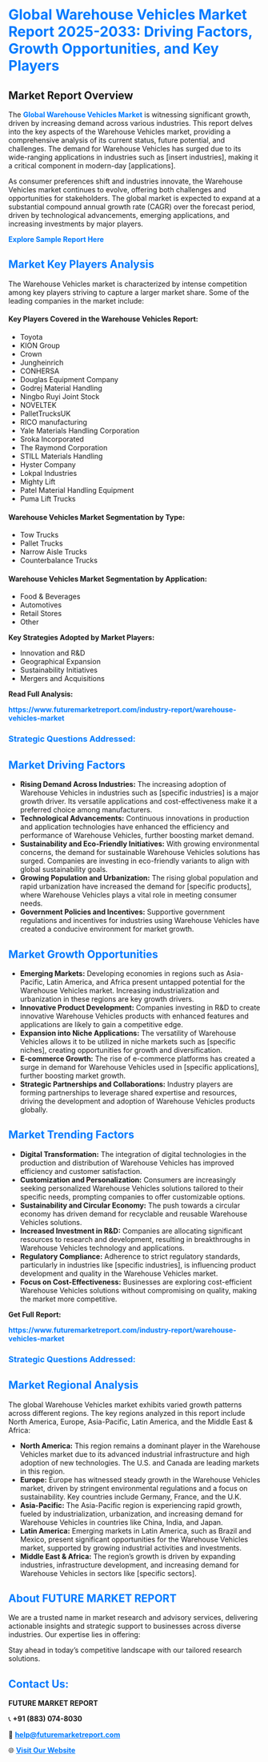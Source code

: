 <h1 style="color: #007BFF;">Global Warehouse Vehicles Market Report 2025-2033: Driving Factors, Growth Opportunities, and Key Players</h1>

<section id="overview">
<h2>Market Report Overview</h2>
<p>The <a href="https://www.futuremarketreport.com/industry-report/warehouse-vehicles-market" style="color: #007BFF; text-decoration: none;"><strong>Global Warehouse Vehicles Market</strong></a> is witnessing significant growth, driven by increasing demand across various industries. This report delves into the key aspects of the Warehouse Vehicles market, providing a comprehensive analysis of its current status, future potential, and challenges. The demand for Warehouse Vehicles has surged due to its wide-ranging applications in industries such as [insert industries], making it a critical component in modern-day [applications].</p>
<p>As consumer preferences shift and industries innovate, the Warehouse Vehicles market continues to evolve, offering both challenges and opportunities for stakeholders. The global market is expected to expand at a substantial compound annual growth rate (CAGR) over the forecast period, driven by technological advancements, emerging applications, and increasing investments by major players.</p>
</section>

<section id="overview">
<p><a href="https://www.futuremarketreport.com/request-sample/reportId=86998" style="color: #007BFF; text-decoration: none;"><strong>Explore Sample Report Here</strong></a></p>
</section>

<section id="key-players">
<h2 style="color: #007BFF;">Market Key Players Analysis</h2>
<p>The Warehouse Vehicles market is characterized by intense competition among key players striving to capture a larger market share. Some of the leading companies in the market include:</p>
<h4>Key Players Covered in the Warehouse Vehicles Report:</h4>
<ul><li>Toyota</li><li>KION Group</li><li>Crown</li><li>Jungheinrich</li><li>CONHERSA</li><li>Douglas Equipment Company</li><li>Godrej Material Handling</li><li>Ningbo Ruyi Joint Stock</li><li>NOVELTEK</li><li>PalletTrucksUK</li><li>RICO manufacturing</li><li>Yale Materials Handling Corporation</li><li>Sroka Incorporated</li><li>The Raymond Corporation</li><li>STILL Materials Handling</li><li>Hyster Company</li><li>Lokpal Industries</li><li>Mighty Lift</li><li>Patel Material Handling Equipment</li><li>Puma Lift Trucks</li></ul>
<h4>Warehouse Vehicles Market Segmentation by Type:</h4>
<ul><li>Tow Trucks</li><li>Pallet Trucks</li><li>Narrow Aisle Trucks</li><li>Counterbalance Trucks</li></ul>

<h4>Warehouse Vehicles Market Segmentation by Application:</h4>
<ul><li>Food &amp; Beverages</li><li>Automotives</li><li>Retail Stores</li><li>Other</li></ul>
<p><strong>Key Strategies Adopted by Market Players:</strong></p>
<ul>
<li>Innovation and R&D</li>
<li>Geographical Expansion</li>
<li>Sustainability Initiatives</li>
<li>Mergers and Acquisitions</li>
</ul>
</section>

<section>
<p><strong>Read Full Analysis: </strong></p><a href="https://www.futuremarketreport.com/industry-report/warehouse-vehicles-market" style="color: #007BFF; text-decoration: none;"><strong>https://www.futuremarketreport.com/industry-report/warehouse-vehicles-market</strong></a>
<h3 style="color: #007BFF;">Strategic Questions Addressed:</h3>
</section>

<section id="driving-factors">
<h2 style="color: #007BFF;">Market Driving Factors</h2>
<ul>
<li><strong>Rising Demand Across Industries:</strong> The increasing adoption of Warehouse Vehicles in industries such as [specific industries] is a major growth driver. Its versatile applications and cost-effectiveness make it a preferred choice among manufacturers.</li>
<li><strong>Technological Advancements:</strong> Continuous innovations in production and application technologies have enhanced the efficiency and performance of Warehouse Vehicles, further boosting market demand.</li>
<li><strong>Sustainability and Eco-Friendly Initiatives:</strong> With growing environmental concerns, the demand for sustainable Warehouse Vehicles solutions has surged. Companies are investing in eco-friendly variants to align with global sustainability goals.</li>
<li><strong>Growing Population and Urbanization:</strong> The rising global population and rapid urbanization have increased the demand for [specific products], where Warehouse Vehicles plays a vital role in meeting consumer needs.</li>
<li><strong>Government Policies and Incentives:</strong> Supportive government regulations and incentives for industries using Warehouse Vehicles have created a conducive environment for market growth.</li>
</ul>
</section>

<section id="growth-opportunities">
<h2 style="color: #007BFF;">Market Growth Opportunities</h2>
<ul>
<li><strong>Emerging Markets:</strong> Developing economies in regions such as Asia-Pacific, Latin America, and Africa present untapped potential for the Warehouse Vehicles market. Increasing industrialization and urbanization in these regions are key growth drivers.</li>
<li><strong>Innovative Product Development:</strong> Companies investing in R&D to create innovative Warehouse Vehicles products with enhanced features and applications are likely to gain a competitive edge.</li>
<li><strong>Expansion into Niche Applications:</strong> The versatility of Warehouse Vehicles allows it to be utilized in niche markets such as [specific niches], creating opportunities for growth and diversification.</li>
<li><strong>E-commerce Growth:</strong> The rise of e-commerce platforms has created a surge in demand for Warehouse Vehicles used in [specific applications], further boosting market growth.</li>
<li><strong>Strategic Partnerships and Collaborations:</strong> Industry players are forming partnerships to leverage shared expertise and resources, driving the development and adoption of Warehouse Vehicles products globally.</li>
</ul>
</section>

<section id="trending-factors">
<h2 style="color: #007BFF;">Market Trending Factors</h2>
<ul>
<li><strong>Digital Transformation:</strong> The integration of digital technologies in the production and distribution of Warehouse Vehicles has improved efficiency and customer satisfaction.</li>
<li><strong>Customization and Personalization:</strong> Consumers are increasingly seeking personalized Warehouse Vehicles solutions tailored to their specific needs, prompting companies to offer customizable options.</li>
<li><strong>Sustainability and Circular Economy:</strong> The push towards a circular economy has driven demand for recyclable and reusable Warehouse Vehicles solutions.</li>
<li><strong>Increased Investment in R&D:</strong> Companies are allocating significant resources to research and development, resulting in breakthroughs in Warehouse Vehicles technology and applications.</li>
<li><strong>Regulatory Compliance:</strong> Adherence to strict regulatory standards, particularly in industries like [specific industries], is influencing product development and quality in the Warehouse Vehicles market.</li>
<li><strong>Focus on Cost-Effectiveness:</strong> Businesses are exploring cost-efficient Warehouse Vehicles solutions without compromising on quality, making the market more competitive.</li>
</ul>
</section>

<section>
<p><strong>Get Full Report: </strong></p><a href="https://www.futuremarketreport.com/industry-report/warehouse-vehicles-market" style="color: #007BFF; text-decoration: none;"><strong>https://www.futuremarketreport.com/industry-report/warehouse-vehicles-market</strong></a>
<h3 style="color: #007BFF;">Strategic Questions Addressed:</h3>
</section>


<section id="regional-analysis">
<h2 style="color: #007BFF;">Market Regional Analysis</h2>
<p>The global Warehouse Vehicles market exhibits varied growth patterns across different regions. The key regions analyzed in this report include North America, Europe, Asia-Pacific, Latin America, and the Middle East & Africa:</p>
<ul>
<li><strong>North America:</strong> This region remains a dominant player in the Warehouse Vehicles market due to its advanced industrial infrastructure and high adoption of new technologies. The U.S. and Canada are leading markets in this region.</li>
<li><strong>Europe:</strong> Europe has witnessed steady growth in the Warehouse Vehicles market, driven by stringent environmental regulations and a focus on sustainability. Key countries include Germany, France, and the U.K.</li>
<li><strong>Asia-Pacific:</strong> The Asia-Pacific region is experiencing rapid growth, fueled by industrialization, urbanization, and increasing demand for Warehouse Vehicles in countries like China, India, and Japan.</li>
<li><strong>Latin America:</strong> Emerging markets in Latin America, such as Brazil and Mexico, present significant opportunities for the Warehouse Vehicles market, supported by growing industrial activities and investments.</li>
<li><strong>Middle East & Africa:</strong> The region’s growth is driven by expanding industries, infrastructure development, and increasing demand for Warehouse Vehicles in sectors like [specific sectors].</li>
</ul>
</section>

<footer>
<h2 style="color: #007BFF;">About FUTURE MARKET REPORT</h2>
<p>We are a trusted name in market research and advisory services, delivering actionable insights and strategic support to businesses across diverse industries. Our expertise lies in offering:</p>

<p>Stay ahead in today’s competitive landscape with our tailored research solutions.</p>

<h2 style="color: #007BFF;">Contact Us:</h2>
<p><strong>FUTURE MARKET REPORT</strong></p>
<p>📞 <strong>+91 (883) 074-8030</strong></p>
<p>📧 <strong><a href="mailto:help@futuremarketreport.com" style="color: #007BFF;">help@futuremarketreport.com</a></strong></p>
<p>🌐 <strong><a href="https://www.futuremarketreport.com/" style="color: #007BFF;">Visit Our Website</a></strong></p>
</footer>